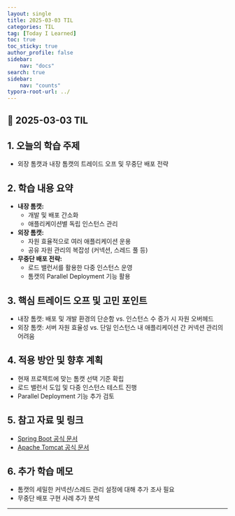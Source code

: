 ```yaml
---
layout: single
title: 2025-03-03 TIL
categories: TIL
tag: [Today I Learned]
toc: true
toc_sticky: true
author_profile: false
sidebar:
    nav: "docs"
search: true
sidebar:
    nav: "counts"
typora-root-url: ../
---
```


## 📌 2025-03-03 TIL

## 1. 오늘의 학습 주제
- 외장 톰캣과 내장 톰캣의 트레이드 오프 및 무중단 배포 전략

## 2. 학습 내용 요약
- **내장 톰캣:**  
  - 개발 및 배포 간소화  
  - 애플리케이션별 독립 인스턴스 관리
- **외장 톰캣:**  
  - 자원 효율적으로 여러 애플리케이션 운용  
  - 공유 자원 관리의 복잡성 (커넥션, 스레드 풀 등)
- **무중단 배포 전략:**  
  - 로드 밸런서를 활용한 다중 인스턴스 운영  
  - 톰캣의 Parallel Deployment 기능 활용

## 3. 핵심 트레이드 오프 및 고민 포인트
- 내장 톰캣: 배포 및 개발 환경의 단순함 vs. 인스턴스 수 증가 시 자원 오버헤드
- 외장 톰캣: 서버 자원 효율성 vs. 단일 인스턴스 내 애플리케이션 간 커넥션 관리의 어려움

## 4. 적용 방안 및 향후 계획
- 현재 프로젝트에 맞는 톰캣 선택 기준 확립  
- 로드 밸런서 도입 및 다중 인스턴스 테스트 진행  
- Parallel Deployment 기능 추가 검토

## 5. 참고 자료 및 링크
- [Spring Boot 공식 문서](https://spring.io/projects/spring-boot)
- [Apache Tomcat 공식 문서](https://tomcat.apache.org/)

## 6. 추가 학습 메모
- 톰캣의 세밀한 커넥션/스레드 관리 설정에 대해 추가 조사 필요
- 무중단 배포 구현 사례 추가 분석  

---
